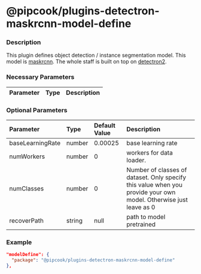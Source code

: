 # @pipcook/plugins-detectron-maskrcnn-model-define

### Description

This plugin defines object detection / instance segmentation model. This model is [maskrcnn](https://arxiv.org/abs/1703.06870). The whole staff is built on top on [detectron2](https://github.com/facebookresearch/detectron2).


### Necessary Parameters

| Parameter | Type | Description |
|:----------|:-----|:------------|


### Optional Parameters

| Parameter | Type | Default Value | Description |
|:----------|:-----|:------|:-----|
|baseLearningRate|number|0.00025|base learning rate|
|numWorkers|number|0|workers for data loader.|
|numClasses|number|0|Number of classes of dataset. Only specify this value when you provide your own model. Otherwise just leave as 0|
|recoverPath|string|null|path to model pretrained|


### Example
```json
"modelDefine": {
  "package": "@pipcook/plugins-detectron-maskrcnn-model-define"
},
```

